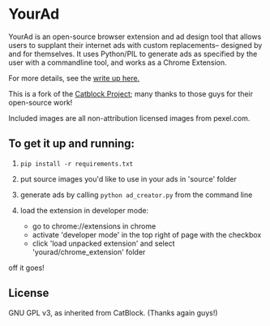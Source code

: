 # YourAd

YourAd is an open-source browser extension and ad design tool that allows users to supplant their internet ads with custom replacements– designed by and for themselves. It uses Python/PIL to generate ads as specified by the user with a commandline tool, and works as a Chrome Extension.

For more details, see the [write up here.](https://davidbramsay.com/public/RamsayYourAd.pdf)

This is a fork of the [Catblock Project](https://github.com/catblock/catblock); many thanks to those guys for their open-source work!

Included images are all non-attribution licensed images from pexel.com.


## To get it up and running:

1) ```pip install -r requirements.txt```

2) put source images you'd like to use in your ads in 'source' folder

3) generate ads by calling ```python ad_creator.py``` from the command line

4) load the extension in developer mode:
    * go to chrome://extensions in chrome
    * activate 'developer mode' in the top right of page with the checkbox
    * click 'load unpacked extension' and select 'yourad/chrome_extension' folder

off it goes!

## License

GNU GPL v3, as inherited from CatBlock.  (Thanks again guys!)

